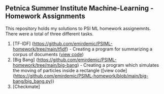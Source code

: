 ## Petnica Summer Institute Machine-Learning - Homework Assignments

This repository holds my solutions to PSI ML homework assignemnts. <br/>
There were a total of three different tasks. 

1. [TF-IDF] (https://github.com/emirdemic/PSIML-homework/tree/main/tfidf) - Creating a program for summarizing a corpus of documents ([view code](https://github.com/emirdemic/PSIML-homework/blob/main/tfidf/tf-idf.py))
2. [Big Bang] (https://github.com/emirdemic/PSIML-homework/tree/main/big-bang) - Creating a program which simulates the moving of particles inside a rectangle ([view code] (https://github.com/emirdemic/PSIML-homework/blob/main/big-bang/big_bang.py))
3. [Checkmate] 
